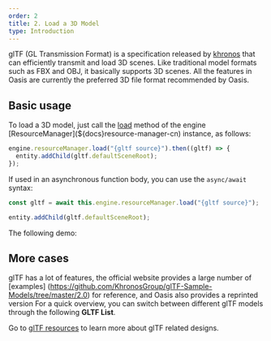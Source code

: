 ```yaml
---
order: 2
title: 2. Load a 3D Model
type: Introduction
---
```


glTF (GL Transmission Format) is a specification released by [khronos](https://www.khronos.org/) that can efficiently transmit and load 3D scenes. Like traditional model formats such as FBX and OBJ, it basically supports 3D scenes. All the features in Oasis are currently the preferred 3D file format recommended by Oasis.

## Basic usage

To load a 3D model, just call the [load](${api}core/ResourceManager/#load) method of the engine [ResourceManager](${docs}resource-manager-cn) instance, as follows:

```typescript
engine.resourceManager.load("{gltf source}").then((gltf) => {
  entity.addChild(gltf.defaultSceneRoot);
});
```

If used in an asynchronous function body, you can use the `async/await` syntax:

```typescript
const gltf = await this.engine.resourceManager.load("{gltf source}");

entity.addChild(gltf.defaultSceneRoot);
```

The following demo:

<playground src="gltf-basic.ts"></playground>

## More cases

glTF has a lot of features, the official website provides a large number of [examples] (https://github.com/KhronosGroup/glTF-Sample-Models/tree/master/2.0) for reference, and Oasis also provides a reprinted version For a quick overview, you can switch between different glTF models through the following **GLTF List**.

Go to [glTF resources](${docs}gltf-cn) to learn more about glTF related designs.

<playground src="gltf-loader.ts"></playground>
